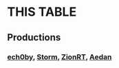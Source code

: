 # THIS TABLE
## Productions
### [ech0by](github.com/@ech0by), [Storm](github.com/@St0rMs1), [ZionRT](github.com/@ZionRT), [Aedan](github.com/@43210-1)
